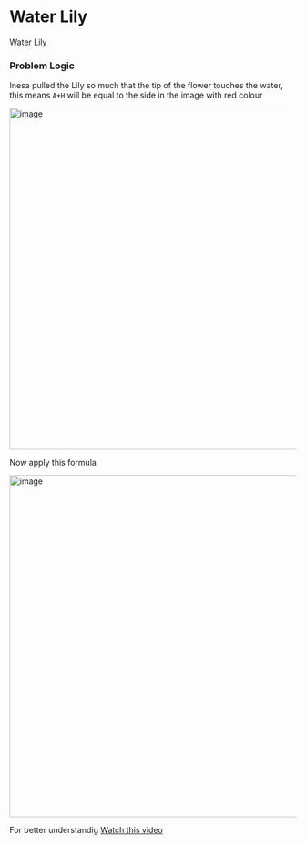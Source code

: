 # Water Lily
[Water Lily](https://codeforces.com/problemset/problem/1199/B)

### Problem Logic
Inesa pulled the Lily so much that the tip of the flower touches the water, this means `A+H` will be equal to the side in the image with red colour

<img width="600" alt="image" src="https://github.com/user-attachments/assets/9c4a9a7e-7d48-4235-8616-b9643a22b907"/>

Now apply this formula

<img width="600" alt="image" src=https://github.com/user-attachments/assets/81a9687f-11f0-40cc-a5d7-75a9193e06ca/>

For better understandig [Watch this video](https://www.youtube.com/watch?v=RZKxwnHGhm0)
